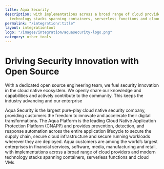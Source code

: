 ```yaml
---
title: Aqua Security
description: with implementations across a broad range of cloud providers and modern
  technology stacks spanning containers, serverless functions and cloud VMs.
permalink: "/integration/:title"
layout: integrationtool
logo: "/images/integration/aquasecurity-logo.png"
category: other tools
---
```


# Driving Security Innovation with Open Source
With a dedicated open source engineering team, we fuel security innovation in the cloud native ecosystem. We openly share our knowledge and capabilities and actively contribute to the community. This keeps the industry advancing and our enterprise 

Aqua Security is the largest pure-play cloud native security company, providing customers the freedom to innovate and accelerate their digital transformations. The Aqua Platform is the leading Cloud Native Application Protection Platform (CNAPP) and provides prevention, detection, and response automation across the entire application lifecycle to secure the supply chain, secure cloud infrastructure and secure running workloads wherever they are deployed. Aqua customers are among the world’s largest enterprises in financial services, software, media, manufacturing and retail, with implementations across a broad range of cloud providers and modern technology stacks spanning containers, serverless functions and cloud VMs.

